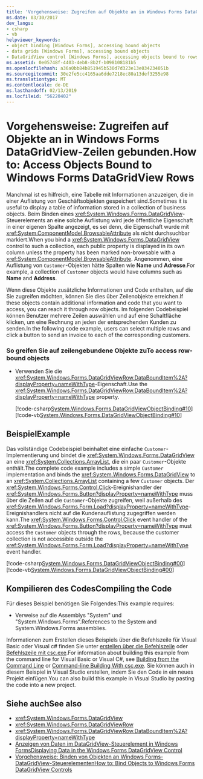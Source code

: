 ```yaml
---
title: 'Vorgehensweise: Zugreifen auf Objekte an in Windows Forms DataGridView-Zeilen gebunden.'
ms.date: 03/30/2017
dev_langs:
- csharp
- vb
helpviewer_keywords:
- object binding [Windows Forms], accessing bound objects
- data grids [Windows Forms], accessing bound objects
- DataGridView control [Windows Forms], accessing objects bound to rows
ms.assetid: 0e05748f-4403-4eb8-8b2f-b098108181b5
ms.openlocfilehash: a36a0bb84b851945b530d7d323e13e034234051b
ms.sourcegitcommit: 30e2fe5cc4165aa6dde7218ec80a13def3255e98
ms.translationtype: MT
ms.contentlocale: de-DE
ms.lasthandoff: 02/13/2019
ms.locfileid: "56220402"
---
```

# <a name="how-to-access-objects-bound-to-windows-forms-datagridview-rows"></a><span data-ttu-id="c67e1-102">Vorgehensweise: Zugreifen auf Objekte an in Windows Forms DataGridView-Zeilen gebunden.</span><span class="sxs-lookup"><span data-stu-id="c67e1-102">How to: Access Objects Bound to Windows Forms DataGridView Rows</span></span>
<span data-ttu-id="c67e1-103">Manchmal ist es hilfreich, eine Tabelle mit Informationen anzuzeigen, die in einer Auflistung von Geschäftsobjekten gespeichert sind.</span><span class="sxs-lookup"><span data-stu-id="c67e1-103">Sometimes it is useful to display a table of information stored in a collection of business objects.</span></span> <span data-ttu-id="c67e1-104">Beim Binden eines <xref:System.Windows.Forms.DataGridView>-Steuerelements an eine solche Auflistung wird jede öffentliche Eigenschaft in einer eigenen Spalte angezeigt, es sei denn, die Eigenschaft wurde mit <xref:System.ComponentModel.BrowsableAttribute> als nicht durchsuchbar markiert.</span><span class="sxs-lookup"><span data-stu-id="c67e1-104">When you bind a <xref:System.Windows.Forms.DataGridView> control to such a collection, each public property is displayed in its own column unless the property has been marked non-browsable with a <xref:System.ComponentModel.BrowsableAttribute>.</span></span> <span data-ttu-id="c67e1-105">Angenommen, eine Auflistung von `Customer`-Objekten hätte Spalten wie **Name** und **Adresse**.</span><span class="sxs-lookup"><span data-stu-id="c67e1-105">For example, a collection of `Customer` objects would have columns such as **Name** and **Address**.</span></span>  
  
 <span data-ttu-id="c67e1-106">Wenn diese Objekte zusätzliche Informationen und Code enthalten, auf die Sie zugreifen möchten, können Sie dies über Zeilenobjekte erreichen.</span><span class="sxs-lookup"><span data-stu-id="c67e1-106">If these objects contain additional information and code that you want to access, you can reach it through row objects.</span></span> <span data-ttu-id="c67e1-107">Im folgenden Codebeispiel können Benutzer mehrere Zeilen auswählen und auf eine Schaltfläche klicken, um eine Rechnung an jeden der entsprechenden Kunden zu senden.</span><span class="sxs-lookup"><span data-stu-id="c67e1-107">In the following code example, users can select multiple rows and click a button to send an invoice to each of the corresponding customers.</span></span>  
  
### <a name="to-access-row-bound-objects"></a><span data-ttu-id="c67e1-108">So greifen Sie auf zeilengebundene Objekte zu</span><span class="sxs-lookup"><span data-stu-id="c67e1-108">To access row-bound objects</span></span>  
  
-   <span data-ttu-id="c67e1-109">Verwenden Sie die <xref:System.Windows.Forms.DataGridViewRow.DataBoundItem%2A?displayProperty=nameWithType>-Eigenschaft.</span><span class="sxs-lookup"><span data-stu-id="c67e1-109">Use the <xref:System.Windows.Forms.DataGridViewRow.DataBoundItem%2A?displayProperty=nameWithType> property.</span></span>  
  
     [!code-csharp[System.Windows.Forms.DataGridViewObjectBinding#10](../../../../samples/snippets/csharp/VS_Snippets_Winforms/System.Windows.Forms.DataGridViewObjectBinding/CS/datagridviewobjectbinding.cs#10)]
     [!code-vb[System.Windows.Forms.DataGridViewObjectBinding#10](../../../../samples/snippets/visualbasic/VS_Snippets_Winforms/System.Windows.Forms.DataGridViewObjectBinding/VB/datagridviewobjectbinding.vb#10)]  
  
## <a name="example"></a><span data-ttu-id="c67e1-110">Beispiel</span><span class="sxs-lookup"><span data-stu-id="c67e1-110">Example</span></span>  
 <span data-ttu-id="c67e1-111">Das vollständige Codebeispiel beinhaltet eine einfache `Customer`-Implementierung und bindet die <xref:System.Windows.Forms.DataGridView> an eine <xref:System.Collections.ArrayList>, die ein paar `Customer`-Objekte enthält.</span><span class="sxs-lookup"><span data-stu-id="c67e1-111">The complete code example includes a simple `Customer` implementation and binds the <xref:System.Windows.Forms.DataGridView> to an <xref:System.Collections.ArrayList> containing a few `Customer` objects.</span></span> <span data-ttu-id="c67e1-112">Der <xref:System.Windows.Forms.Control.Click>-Ereignishandler der <xref:System.Windows.Forms.Button?displayProperty=nameWithType> muss über die Zeilen auf die `Customer`-Objekte zugreifen, weil außerhalb des <xref:System.Windows.Forms.Form.Load?displayProperty=nameWithType>-Ereignishandlers nicht auf die Kundenauflistung zugegriffen werden kann.</span><span class="sxs-lookup"><span data-stu-id="c67e1-112">The <xref:System.Windows.Forms.Control.Click> event handler of the <xref:System.Windows.Forms.Button?displayProperty=nameWithType> must access the `Customer` objects through the rows, because the customer collection is not accessible outside the <xref:System.Windows.Forms.Form.Load?displayProperty=nameWithType> event handler.</span></span>  
  
 [!code-csharp[System.Windows.Forms.DataGridViewObjectBinding#00](../../../../samples/snippets/csharp/VS_Snippets_Winforms/System.Windows.Forms.DataGridViewObjectBinding/CS/datagridviewobjectbinding.cs#00)]
 [!code-vb[System.Windows.Forms.DataGridViewObjectBinding#00](../../../../samples/snippets/visualbasic/VS_Snippets_Winforms/System.Windows.Forms.DataGridViewObjectBinding/VB/datagridviewobjectbinding.vb#00)]  
  
## <a name="compiling-the-code"></a><span data-ttu-id="c67e1-113">Kompilieren des Codes</span><span class="sxs-lookup"><span data-stu-id="c67e1-113">Compiling the Code</span></span>  
 <span data-ttu-id="c67e1-114">Für dieses Beispiel benötigen Sie Folgendes:</span><span class="sxs-lookup"><span data-stu-id="c67e1-114">This example requires:</span></span>  
  
-   <span data-ttu-id="c67e1-115">Verweise auf die Assemblys "System" und "System.Windows.Forms".</span><span class="sxs-lookup"><span data-stu-id="c67e1-115">References to the System and System.Windows.Forms assemblies.</span></span>  
  
 <span data-ttu-id="c67e1-116">Informationen zum Erstellen dieses Beispiels über die Befehlszeile für Visual Basic oder Visual c# finden Sie unter [erstellen über die Befehlszeile](../../../visual-basic/reference/command-line-compiler/building-from-the-command-line.md) oder [Befehlszeile mit csc.exe](../../../csharp/language-reference/compiler-options/command-line-building-with-csc-exe.md).</span><span class="sxs-lookup"><span data-stu-id="c67e1-116">For information about building this example from the command line for Visual Basic or Visual C#, see [Building from the Command Line](../../../visual-basic/reference/command-line-compiler/building-from-the-command-line.md) or [Command-line Building With csc.exe](../../../csharp/language-reference/compiler-options/command-line-building-with-csc-exe.md).</span></span> <span data-ttu-id="c67e1-117">Sie können auch in diesem Beispiel in Visual Studio erstellen, indem Sie den Code in ein neues Projekt einfügen.</span><span class="sxs-lookup"><span data-stu-id="c67e1-117">You can also build this example in Visual Studio by pasting the code into a new project.</span></span>  
  
## <a name="see-also"></a><span data-ttu-id="c67e1-118">Siehe auch</span><span class="sxs-lookup"><span data-stu-id="c67e1-118">See also</span></span>
- <xref:System.Windows.Forms.DataGridView>
- <xref:System.Windows.Forms.DataGridViewRow>
- <xref:System.Windows.Forms.DataGridViewRow.DataBoundItem%2A?displayProperty=nameWithType>
- [<span data-ttu-id="c67e1-119">Anzeigen von Daten im DataGridView-Steuerelement in Windows Forms</span><span class="sxs-lookup"><span data-stu-id="c67e1-119">Displaying Data in the Windows Forms DataGridView Control</span></span>](../../../../docs/framework/winforms/controls/displaying-data-in-the-windows-forms-datagridview-control.md)
- [<span data-ttu-id="c67e1-120">Vorgehensweise: Binden von Objekten an Windows Forms-DataGridView-Steuerelementen</span><span class="sxs-lookup"><span data-stu-id="c67e1-120">How to: Bind Objects to Windows Forms DataGridView Controls</span></span>](../../../../docs/framework/winforms/controls/how-to-bind-objects-to-windows-forms-datagridview-controls.md)
